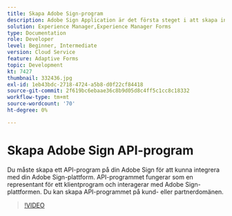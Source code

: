 ```yaml
---
title: Skapa Adobe Sign-program
description: Adobe Sign Application är det första steget i att skapa integreringen mellan AEM Forms och Adobe Sign.
solution: Experience Manager,Experience Manager Forms
type: Documentation
role: Developer
level: Beginner, Intermediate
version: Cloud Service
feature: Adaptive Forms
topic: Development
kt: 7427
thumbnail: 332436.jpg
exl-id: 1eb43bdc-2718-4724-a5b8-d0f22cf84418
source-git-commit: 2f619bc6ebaae36c8b9d05d8c4ff5c1cc8c18332
workflow-type: tm+mt
source-wordcount: '70'
ht-degree: 0%

---
```


# Skapa Adobe Sign API-program

Du måste skapa ett API-program på din Adobe Sign för att kunna integrera med din Adobe Sign-plattform. API-programmet fungerar som en representant för ett klientprogram och interagerar med Adobe Sign-plattformen. Du kan skapa API-programmet på kund- eller partnerdomänen.

>[!VIDEO](https://video.tv.adobe.com/v/332436?quality=12&learn=on)
